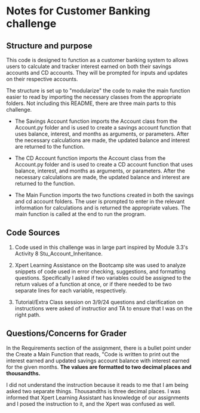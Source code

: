 # Notes for Customer Banking challenge

## Structure and purpose

This code is designed to function as a customer banking system to allows users to calculate and tracker interest earned on both their savings accounts and CD accounts. They will be prompted for inputs and updates on their respective accounts.

The structure is set up to "modularize" the code to make the main function easier to read by importing the necessary classes from the appropriate folders. Not including this README, there are three main parts to this challenge.

- The Savings Account function imports the Account class from the Account.py folder and is used to create a savings account function that uses balance, interest, and months as arguments, or parameters. After the necessary calculations are made, the updated balance and interest are returned to the function.

- The CD Account function imports the Account class from the Account.py folder and is used to create a CD account function that uses balance, interest, and months as arguments, or parameters. After the necessary calculations are made, the updated balance and interest are returned to the function.

- The Main Function imports the two functions created in both the savings and cd account folders. The user is prompted to enter in the relevant information for calculations and is returned the appropriate values. The main function is called at the end to run the program.

## Code Sources

1. Code used in this challenge was in large part inspired by Module 3.3's Activity 8 Stu_Account_Inheritance.

2. Xpert Learning Assistance on the Bootcamp site was used to analyze snippets of code used in error checking, suggestions, and formatting questions. Specifically I asked if two variables could be assigned to the return values of a function at once, or if there needed to be two separate lines for each variable, respectively.

3. Tutorial/Extra Class session on 3/9/24 questions and clarification on instructions were asked of instructior and TA to ensure that I was on the right path.

## Questions/Concerns for Grader

In the Requirements section of the assignment, there is a bullet point under the Create a Main Function that reads, "Code is written to print out the interest earned and updated savings account balance with interest earned for the given months. **The values are formatted to two decimal places and thousandths.**

I did not understand the instruction because it reads to me that I am being asked two separate things. Thousandths is three decimal places. I was informed that Xpert Learning Assistant has knowledge of our assignments and I posed the instruction to it, and the Xpert was confused as well.

